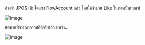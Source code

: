 อ้างว่า JPOS เติบโตแซง FlowAccount แล้ว โดยใช้จำนวน Like ในเพจเป็นเกณฑ์

![image](https://user-images.githubusercontent.com/56834844/67224579-b8bb6180-f45b-11e9-8f60-8d13d75ad656.png)

แต่หากพิจารณาจากสถิติจริงแล้ว พบว่า...

![image](https://user-images.githubusercontent.com/56834844/67224643-d5f03000-f45b-11e9-81d7-7ac7a632ccc8.png)
